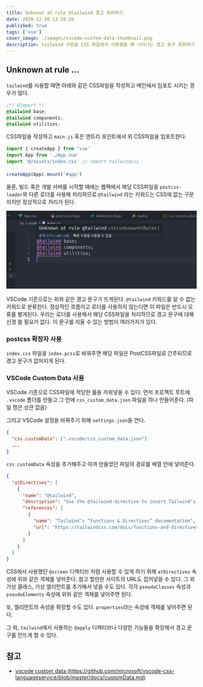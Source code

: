 ```yaml
---
title: Unknown at rule @tailwind 경고 회피하기
date: 2020-12-30 13:18:26
published: true
tags: ['vue']
cover_image: ./images/vscode-custom-data-thumbnail.png
description: tailwind 구문을 CSS 파일에서 사용했을 때 나타나는 경고 문구 회피하기
---
```


## Unknown at rule ...

`tailwind`를 사용할 때면 아래와 같은 CSS파일을 작성하고 메인에서 임포트 시키는 경우가 많다.

```css
/*! @import */
@tailwind base;
@tailwind components;
@tailwind utilities;
```

CSS파일을 작성하고 `main.js` 혹은 엔트리 포인트에서 위 CSS파일을 임포트한다.

```js
import { createApp } from 'vue'
import App from './App.vue'
import '@/assets/index.css' // import tailwindcss

createApp(App).mount('#app')
```

물론, 빌드 혹은 개발 서버를 시작할 때에는 웹팩에서 해당 CSS파일을 `postcss-loader`와 다른 로더를 사용해 처리하므로 `@tailwind` 라는 키워드는 CSS에 없는 구문이지만 정상적으로 처리가 된다.

![vscode warning for unknown rule](./images/vscode-custom-data-thumbnail.png)

VSCode 기준으로는 위와 같은 경고 문구가 뜨게된다. `@tailwind` 키워드를 알 수 없는 키워드로 분류한다. 정상적인 흐름이고 로더를 사용하지 않는다면 이 파일은 반드시 오류를 뱉게된다. 우리는 로더를 사용해서 해당 CSS파일을 처리하므로 경고 문구에 대해 신경 쓸 필요가 없다. 이 문구를 지울 수 있는 방법이 여러가지가 있다.

### postcss 확장자 사용

`index.css` 파일을 `index.pcss`로 바꿔주면 해당 파일은 PostCSS파일로 간주되므로 경고 문구가 없어지게 된다.

### VSCode Custom Data 사용

VSCode 기준으로 CSS파일에 적당한 룰을 끼워넣을 수 있다. 먼저 프로젝트 루트에 `.vscode` 폴더를 만들고 그 안에 `css_custom_data.json` 파일을 하나 만들어준다. (파일 명은 상관 없음)

그리고 VSCode 설정을 바꿔주기 위해 `settings.json`을 연다.

```json
{
  "css.customData": [".vscode/css_custom_data.json"]
  ...
}
```

`css.customData` 속성을 추가해주고 아까 만들었던 파일의 경로를 배열 안에 넣어준다.

```json
{
  "atDirectives": [
    {
      "name": "@tailwind",
      "description": "Use the @tailwind directive to insert Tailwind’s `base`, `components`, `utilities`, and `screens` styles into your CSS.",
      "references": [
        {
          "name": "Tailwind’s “Functions & Directives” documentation",
          "url": "https://tailwindcss.com/docs/functions-and-directives/#tailwind"
        }
      ]
    }
  ]
}
```

CSS에서 사용했던 `@screen` 디렉티브 처럼 사용할 수 있게 하기 위해 `atDirectives` 속성에 위와 같은 객체를 넣어준다. 참고 할만한 사이트의 URL도 집어넣을 수 있다. 그 외 가상 클래스, 가상 엘리먼트를 추가해서 넣을 수도 있다. 각각 `pseudoClasses` 속성과 `pseudoElements` 속성에 위와 같은 객체를 넣어주면 된다.

또, 엘리먼트의 속성을 확장할 수도 있다. `properties`라는 속성에 객체를 넣어주면 된다.

그 외, `tailwind`에서 사용하는 `@apply` 디렉티브나 다양한 기능들을 확장해서 경고 문구를 안뜨게 할 수 있다.

## 참고

- [vscode custom data (https://github.com/microsoft/vscode-css-languageservice/blob/master/docs/customData.md)](https://github.com/microsoft/vscode-css-languageservice/blob/master/docs/customData.md)
